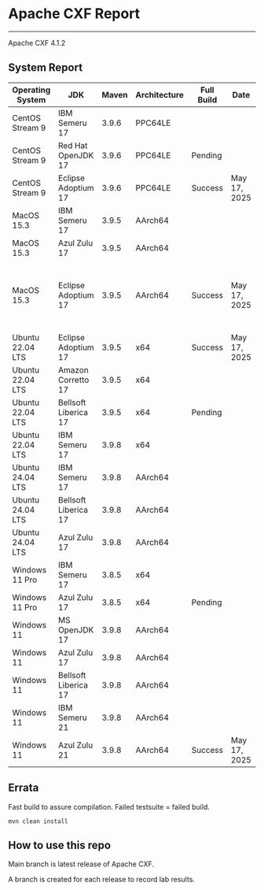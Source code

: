 # Apache CXF Report
--- 

Apache CXF 4.1.2

## System Report

| Operating System    | JDK       | Maven | Architecture | Full Build | Date  | Notes |
|---------------------|-----------|-------|--------------|------------|-------|-------|
| CentOS Stream 9     | IBM Semeru 17  | 3.9.6 | PPC64LE      |   | | |
| CentOS Stream 9     | Red Hat OpenJDK 17  | 3.9.6 | PPC64LE      | Pending | | |
| CentOS Stream 9     | Eclipse Adoptium 17  | 3.9.6 | PPC64LE     | Success  | May 17, 2025 | |
| MacOS 15.3          | IBM Semeru 17  | 3.9.5 | AArch64      |   | | |
| MacOS 15.3          | Azul Zulu 17  | 3.9.5 | AArch64     |   | | |
| MacOS 15.3          | Eclipse Adoptium 17  | 3.9.5 | AArch64      |  Success | May 17, 2025| Apache CXF SSE Integration System Tests for Tomcat & Undertow|
| Ubuntu 22.04 LTS    | Eclipse Adoptium 17  | 3.9.5 | x64     |  Success | May 17, 2025 | |
| Ubuntu 22.04 LTS    | Amazon Corretto 17  | 3.9.5 | x64      |   | | |
| Ubuntu 22.04 LTS    | Bellsoft Liberica 17  | 3.9.5 | x64     |  Pending | | |
| Ubuntu 22.04 LTS    | IBM Semeru 17  | 3.9.8 | x64      |   | | |
| Ubuntu 24.04 LTS    | IBM Semeru 17  | 3.9.8 | AArch64      |   | | |
| Ubuntu 24.04 LTS    | Bellsoft Liberica 17 | 3.9.8 | AArch64      |   | | |
| Ubuntu 24.04 LTS    | Azul Zulu 17  | 3.9.8 | AArch64      |   | | |
| Windows 11 Pro      | IBM Semeru 17  | 3.8.5 | x64      |   | | |
| Windows 11 Pro      | Azul Zulu 17  | 3.8.5 | x64      |  Pending | | |
| Windows 11       | MS OpenJDK 17  | 3.9.8 | AArch64      |   | | |
| Windows 11       | Azul Zulu 17  | 3.9.8 | AArch64      |   | | |
| Windows 11       | Bellsoft Liberica 17  | 3.9.8 | AArch64      |   | | |
| Windows 11       | IBM Semeru 21  | 3.9.8 | AArch64      |   | | |
| Windows 11       | Azul Zulu 21  | 3.9.8 | AArch64      | Success  | May 17, 2025| |



## Errata


Fast build to assure compilation. Failed testsuite = failed build.
```
mvn clean install
```

## How to use this repo

Main branch is latest release of Apache CXF.

A branch is created for each release to record lab results.

